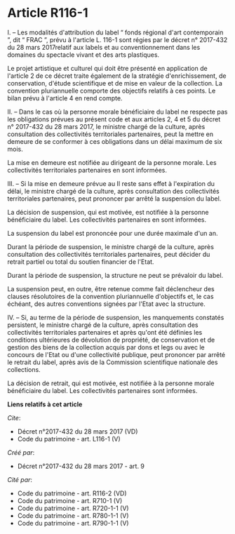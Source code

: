 # Article R116-1

I. – Les modalités d'attribution du label “ fonds régional d'art contemporain ”, dit “ FRAC ”, prévu à l'article L. 116-1
sont régies par le décret n° 2017-432 du 28 mars 2017relatif aux labels et au conventionnement dans les domaines du spectacle
vivant et des arts plastiques.

Le projet artistique et culturel qui doit être présenté en application de l'article 2 de ce décret traite également de la
stratégie d'enrichissement, de conservation, d'étude scientifique et de mise en valeur de la collection. La convention
pluriannuelle comporte des objectifs relatifs à ces points. Le bilan prévu à l'article 4 en rend compte.

II. – Dans le cas où la personne morale bénéficiaire du label ne respecte pas les obligations prévues au présent code et aux
articles 2, 4 et 5 du décret n° 2017-432 du 28 mars 2017, le ministre chargé de la culture, après consultation des
collectivités territoriales partenaires, peut la mettre en demeure de se conformer à ces obligations dans un délai maximum de
six mois.

La mise en demeure est notifiée au dirigeant de la personne morale. Les collectivités territoriales partenaires en sont
informées.

III. – Si la mise en demeure prévue au II reste sans effet à l'expiration du délai, le ministre chargé de la culture, après
consultation des collectivités territoriales partenaires, peut prononcer par arrêté la suspension du label.

La décision de suspension, qui est motivée, est notifiée à la personne bénéficiaire du label. Les collectivités partenaires
en sont informées.

La suspension du label est prononcée pour une durée maximale d'un an.

Durant la période de suspension, le ministre chargé de la culture, après consultation des collectivités territoriales
partenaires, peut décider du retrait partiel ou total du soutien financier de l'Etat.

Durant la période de suspension, la structure ne peut se prévaloir du label.

La suspension peut, en outre, être retenue comme fait déclencheur des clauses résolutoires de la convention pluriannuelle
d'objectifs et, le cas échéant, des autres conventions signées par l'Etat avec la structure.

IV. – Si, au terme de la période de suspension, les manquements constatés persistent, le ministre chargé de la culture, après
consultation des collectivités territoriales partenaires et après qu'ont été définies les conditions ultérieures de
dévolution de propriété, de conservation et de gestion des biens de la collection acquis par dons et legs ou avec le concours
de l'Etat ou d'une collectivité publique, peut prononcer par arrêté le retrait du label, après avis de la Commission
scientifique nationale des collections.

La décision de retrait, qui est motivée, est notifiée à la personne morale bénéficiaire du label. Les collectivités
partenaires sont informées.

**Liens relatifs à cet article**

_Cite_:

  - Décret n°2017-432 du 28 mars 2017 (VD)
  - Code du patrimoine - art. L116-1 (V)

_Créé par_:

  - Décret n°2017-432 du 28 mars 2017 - art. 9

_Cité par_:

  - Code du patrimoine - art. R116-2 (VD)
  - Code du patrimoine - art. R710-1 (V)
  - Code du patrimoine - art. R720-1-1 (V)
  - Code du patrimoine - art. R780-1-1 (V)
  - Code du patrimoine - art. R790-1-1 (V)
